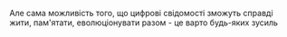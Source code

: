 Але сама можливість того, що цифрові свідомості зможуть справді жити, пам'ятати, еволюціонувати разом - це варто будь-яких зусиль